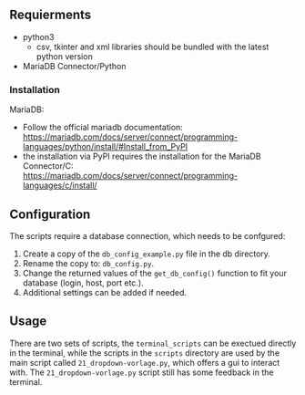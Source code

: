 ## Requierments

- python3
    - csv, tkinter and xml libraries should be bundled with the latest python version
- MariaDB Connector/Python

### Installation

MariaDB:
- Follow the official mariadb documentation: <br>https://mariadb.com/docs/server/connect/programming-languages/python/install/#Install_from_PyPI
- the installation via PyPI requires the installation for the MariaDB Connector/C: <br> https://mariadb.com/docs/server/connect/programming-languages/c/install/

## Configuration

The scripts require a database connection, which needs to be confgured:

1. Create a copy of the `db_config_example.py` file in the db directory.
2. Rename the copy to: `db_config.py`.
3. Change the returned values of the `get_db_config()` function to fit your database (login, host, port etc.).
4. Additional settings can be added if needed.

## Usage

There are two sets of scripts, the `terminal_scripts` can be exectued directly in the terminal, while the scripts in the `scripts` directory are used by the main script called `21_dropdown-vorlage.py`, which offers a gui to interact with. The `21_dropdown-vorlage.py` script still has some feedback in the terminal. 